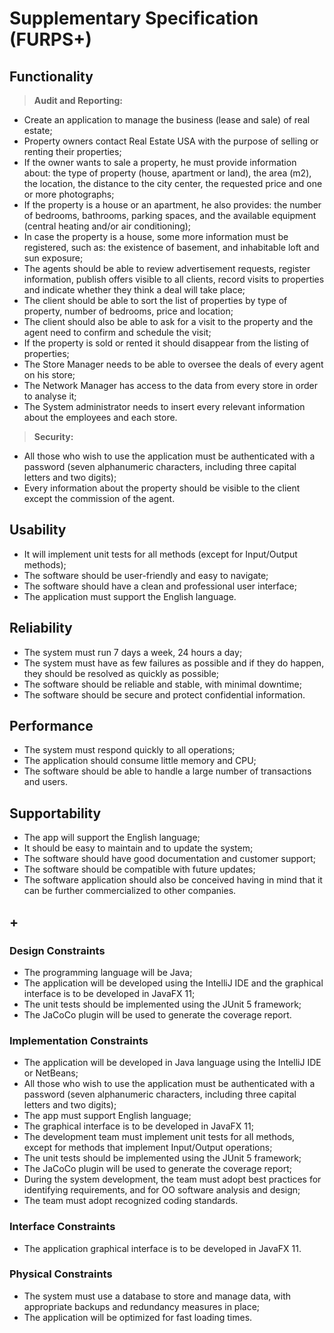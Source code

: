 # Supplementary Specification (FURPS+)

## Functionality

> **Audit and Reporting:**
* Create an application to manage the business (lease and sale) of real estate;
* Property owners contact Real Estate USA with the purpose of selling or renting their properties; 
* If the owner wants to sale a property, he must provide information about: the type of property (house, apartment or land), the area (m2), the location, the distance to the city center, the requested price and one or more photographs;
* If the property is a house or an apartment, he also provides: the number of bedrooms, bathrooms, parking spaces, and the available equipment (central heating and/or air conditioning);
* In case the property is a house, some more information must be registered, such as: the existence of basement, and inhabitable loft and sun exposure;
* The agents should be able to review advertisement requests, register information, publish offers visible to all clients, record visits to properties and indicate whether they think a deal will take place;
* The client should be able to sort the list of properties by type of property, number of bedrooms, price and location;
* The client should also be able to ask for a visit to the property and the agent need to confirm and schedule the visit;
* If the property is sold or rented it should disappear from the listing of properties;
* The Store Manager needs to be able to oversee the deals of every agent on his store;
* The Network Manager has access to the data from every store in order to analyse it;
* The System administrator needs to insert every relevant information about the employees and each store.

> **Security:**
* All those who wish to use the application must be authenticated with a password (seven alphanumeric characters, including three capital letters and two digits);
* Every information about the property should be visible to the client except the commission of the agent.

## Usability 

* It will implement unit tests for all methods (except for Input/Output methods);
* The software should be user-friendly and easy to navigate;
* The software should have a clean and professional user interface;
* The application must support the English language.


## Reliability

* The system must run 7 days a week, 24 hours a day;
* The system must have as few failures as possible and if they do happen, they should be resolved as quickly as possible;
* The software should be reliable and stable, with minimal downtime;
* The software should be secure and protect confidential information.

## Performance

* The system must respond quickly to all operations;
* The application should consume little memory and CPU;
* The software should be able to handle a large number of transactions and users.

## Supportability

* The app will support the English language;
* It should be easy to maintain and to update the system;
* The software should have good documentation and customer support;
* The software should be compatible with future updates;
* The software application should also be conceived having in mind that it can be further commercialized to other companies.

## +

### Design Constraints

* The programming language will be Java;
* The application will be developed using the IntelliJ IDE and the graphical interface is to be developed in JavaFX 11;
* The unit tests should be implemented using the JUnit 5 framework;
* The JaCoCo plugin will be used to generate the coverage report.

### Implementation Constraints

* The application will be developed in Java language using the IntelliJ IDE or NetBeans;
* All those who wish to use the application must be authenticated with a password (seven alphanumeric characters, including three capital letters and two digits);
* The app must support English language;
* The graphical interface is to be developed in JavaFX 11;
* The development team must implement unit tests for all methods, except for methods that implement Input/Output operations;
* The unit tests should be implemented using the JUnit 5 framework;
* The JaCoCo plugin will be used to generate the coverage report;
* During the system development, the team must adopt best practices for identifying requirements, and for OO software analysis and design;
* The team must adopt recognized coding standards.

### Interface Constraints

* The application graphical interface is to be developed in JavaFX 11.

### Physical Constraints

* The system must use a database to store and manage data, with appropriate backups and redundancy measures in place;
* The application will be optimized for fast loading times.